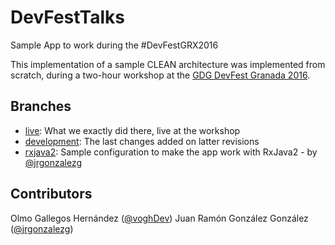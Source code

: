 # DevFestTalks
Sample App to work during the #DevFestGRX2016

This implementation of a sample CLEAN architecture was implemented from scratch, during a two-hour workshop at the [GDG DevFest Granada 2016][1].

Branches
--------

* [live][4]: What we exactly did there, live at the workshop
* [development][5]: The last changes added on latter revisions
* [rxjava2][6]: Sample configuration to make the app work with RxJava2 - by [@jrgonzalezg][3]

Contributors
------------

Olmo Gallegos Hernández ([@voghDev][2])
Juan Ramón González González ([@jrgonzalezg][3])


[1]: https://devfest-grx.firebaseapp.com/
[2]: https://github.com/voghDev
[3]: https://github.com/jrgonzalezg
[4]: https://github.com/voghDev/DevFestTalks/tree/live
[5]: https://github.com/voghDev/DevFestTalks/tree/development
[6]: https://github.com/voghDev/DevFestTalks/tree/add_rxjava2
